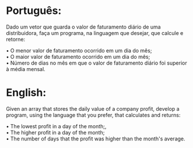 # Português:

Dado um vetor que guarda o valor de faturamento diário de uma distribuidora, faça um programa, na linguagem que desejar, que calcule e retorne:

• O menor valor de faturamento ocorrido em um dia do mês;<br>
• O maior valor de faturamento ocorrido em um dia do mês;<br>
• Número de dias no mês em que o valor de faturamento diário foi superior à média mensal.

# English:

Given an array that stores the daily value of a company profit, develop a program, using the language that you prefer, that calculates and returns:

• The lowest profit in a day of the month;,<br>
• The higher profit in a day of the month;<br>
• The number of days that the profit was higher than the month's average.
